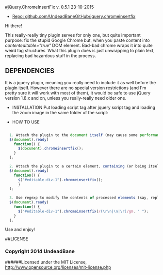 #jQuery.ChromeInsertFix
v. 0.5.1 23-10-2015
 - [Repo: github.com/UndeadBaneGitHub/jquery.chromeinsertfix](https://github.com/UndeadBaneGitHub/jquery.chromeinsertfix)

Hi there!

This really-really tiny plugin serves for only one, but quite important purpose: fix the stupid Google Chrome but, when you paste content into *contenteditable="true"* DOM element. Bad-bad chrome wraps it into quite weird tag structures.
What this plugin does is just unwrapping to plain text, replacing bad hazardous stuff in the process.

## DEPENDENCIES
It is a jquery plugin, meaning you really need to include it as well before the plugin itself. However there are no special version restrictions (and I'm pretty sure it will work with most of them), it would be safe to use jQuery version 1.8.x and on, unless you really-really need older one.


* INSTALLATION
Put loading script tag after jquery script tag and loading the zoom image in the same folder of the script:

<script src="jquery.chromeinsertfix.js"></script>


* HOW TO USE

```javascript

  1. Attach the plugin to the document itself (may cause some performance issues on loading):
  $(document).ready(
    function() {  
      $(document).chromeinsertfix();
    }
  );

  2. Attach the plugin to a certain element, containing (or being itself) contenteditables:
  $(document).ready(
    function() { 
      $("#editable-div-1").chromeinsertfix();
      }
  );
  
  3. Use regexp to modify the contents of processed elements (say, replace all newline symbols with spaces):
  $(document).ready(
    function() {  
      $("#editable-div-1").chromeinsertfix(/(\r\n|\n|\r)/gm, " ");
    }
  );
```

Use and enjoy! 

##LICENSE

### Copyright 2014 UndeadBane

######Licensed under the MIT License, http://www.opensource.org/licenses/mit-license.php
